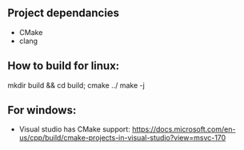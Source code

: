 ## Project dependancies
- CMake
- clang

## How to build for linux:
mkdir build && cd build;
cmake ../
make -j

## For windows:
- Visual studio has CMake support: https://docs.microsoft.com/en-us/cpp/build/cmake-projects-in-visual-studio?view=msvc-170
